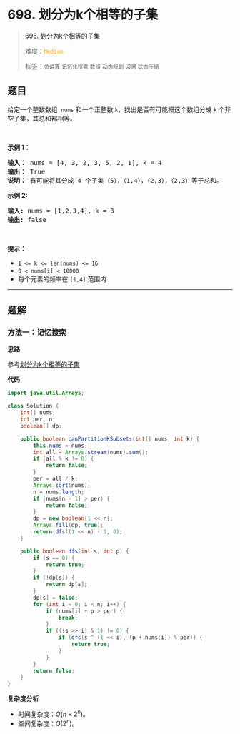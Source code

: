 # 698. 划分为k个相等的子集

> [698. 划分为k个相等的子集](https://leetcode.cn/problems/partition-to-k-equal-sum-subsets/)
>
> 难度：<font color=orange>`Medium`</font>
>
> 标签：`位运算` `记忆化搜索` `数组` `动态规划` `回溯` `状态压缩`

## 题目

<p>给定一个整数数组&nbsp;&nbsp;<code>nums</code> 和一个正整数 <code>k</code>，找出是否有可能把这个数组分成 <code>k</code> 个非空子集，其总和都相等。</p>

<p>&nbsp;</p>

<p><strong>示例 1：</strong></p>

<pre>
<strong>输入：</strong> nums = [4, 3, 2, 3, 5, 2, 1], k = 4
<strong>输出：</strong> True
<strong>说明：</strong> 有可能将其分成 4 个子集（5），（1,4），（2,3），（2,3）等于总和。</pre>

<p><strong>示例 2:</strong></p>

<pre>
<strong>输入:</strong> nums = [1,2,3,4], k = 3
<strong>输出:</strong> false</pre>

<p>&nbsp;</p>

<p><strong>提示：</strong></p>

<ul>
	<li><code>1 &lt;= k &lt;= len(nums) &lt;= 16</code></li>
	<li><code>0 &lt; nums[i] &lt; 10000</code></li>
	<li>每个元素的频率在 <code>[1,4]</code> 范围内</li>
</ul>


--------------------

## 题解

### 方法一：记忆搜索

**思路**

参考[划分为k个相等的子集](https://leetcode.cn/problems/partition-to-k-equal-sum-subsets/solutions/1833777/hua-fen-wei-kge-xiang-deng-de-zi-ji-by-l-v66o)

**代码**

```java
import java.util.Arrays;

class Solution {
    int[] nums;
    int per, n;
    boolean[] dp;

    public boolean canPartitionKSubsets(int[] nums, int k) {
        this.nums = nums;
        int all = Arrays.stream(nums).sum();
        if (all % k != 0) {
            return false;
        }
        per = all / k;
        Arrays.sort(nums);
        n = nums.length;
        if (nums[n - 1] > per) {
            return false;
        }
        dp = new boolean[1 << n];
        Arrays.fill(dp, true);
        return dfs((1 << n) - 1, 0);
    }

    public boolean dfs(int s, int p) {
        if (s == 0) {
            return true;
        }
        if (!dp[s]) {
            return dp[s];
        }
        dp[s] = false;
        for (int i = 0; i < n; i++) {
            if (nums[i] + p > per) {
                break;
            }
            if (((s >> i) & 1) != 0) {
                if (dfs(s ^ (1 << i), (p + nums[i]) % per)) {
                    return true;
                }
            }
        }
        return false;
    }
}
```

**复杂度分析**

- 时间复杂度：$O(n \times 2^n)$。
- 空间复杂度：$O(2^n)$。
